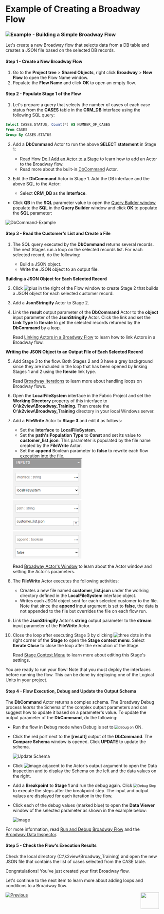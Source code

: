 # Example of Creating a Broadway Flow 
### ![](/academy/images/example.png)Example - Building a Simple Broadway Flow

Let's create a new Broadway flow that selects data from a DB table and creates a JSON file based on the selected DB records.

#### Step 1 - Create a New Broadway Flow

1. Go to the **Project tree** > **Shared Objects**, right click **Broadway** > **New Flow** to open the Flow Name window.
2. Populate the **Flow Name** and click **OK** to open an empty flow.

#### Step 2 - Populate Stage 1 of the Flow

1. Let's prepare a query that selects the number of cases of each case status from the **CASES** table in the **CRM_DB** interface using the following SQL query:

~~~sql
Select CASES.STATUS, Count(*) AS NUMBER_OF_CASES
From CASES
Group By CASES.STATUS
~~~

2. Add a **DbCommand** Actor to run the above **SELECT statement** in Stage 1: 

   - Read How [Do I Add an Actor to a Stage](/articles/19_Broadway/03_broadway_actor.md#how-do-i-add-actor-to-stage) to learn how to add an Actor to the Broadway flow.
   - Read more about the built-in [DbCommand](/articles/19_Broadway/04_built_in_actor_types.md#db) Actor. 

3. Edit the **DbCommand** Actor in Stage 1. Add the DB interface and the above SQL to the Actor:

   - Select **CRM_DB** as the **Interface**.
- Click **QB** in the **SQL** parameter value to open the [Query Builder window](/articles/11_query_builder/02_query_builder_window.md), populate the **SQL** in the **Query Builder** window and click **OK** to populate the **SQL** parameter: 
  

![DbCommand-Example](images/MyFirstFlow_Example_Stage1_DbCommand.png)

#### Step 3 - Read the Customer's List and Create a File
1. The SQL query executed by the **DbCommand** returns several records. The next Stages run a loop on the selected records list. For each selected record, do the following:

   - Build a JSON object.
   - Write the JSON object to an output file.

 **Building a JSON Object for Each Selected Record**

2. Click ![plus](images/plus_icon.png) in the right of the Flow window to create Stage 2 that builds a JSON object for each selected customer record.

3. Add a **JsonStringify** Actor to Stage 2.

4. Link the **result** output parameter of the **DbCommand** Actor to the **object** input parameter of the **JsonStringify** Actor. Click the link and set the **Link Type** to **Iterate** to get the selected records returned by the **DbCommand** by a loop.

   Read [Linking Actors in a Broadway Flow](/articles/19_Broadway/20_broadway_flow_linking_actors.md) to learn how to link Actors in a Broadway flow.

**Writing the JSON Object to an Output File of Each Selected Record**

5. Add Stage 3 to the flow. Both Stages 2 and 3 have a grey background since they are included in the loop that has been opened by linking Stages 1 and 2 using the **Iterate** link type. 

   Read [Broadway Iterations](/articles/19_Broadway/21_iterations.md) to learn more about handling loops on Broadway flows. 

6. Open the **LocalFileSystem** interface in the Fabric Project and set the **Working Directory** property of this interface to **C:\k2view\Broadway_Training**. Then create the **C:\k2view\Broadway_Training** directory in your local Windows server.

7. Add a **FileWrite** Actor to **Stage 3** and edit it as follows:

   - Set the **Interface** to **LocalFileSystem**.
   - Set the **path's Population Type** to **Const** and set its value to **customer_list.json**. This parameter is populated by the file name created by the **FileWrite** Actor.
   - Set the **append** Boolean parameter to **false** to rewrite each flow execution into the file.

    <img src="images/MyFirstFlow_Example_Stage3_FileWrite.png" alt="image" style="zoom:80%;" /> 

   Read [Broadway Actor's Window](/articles/19_Broadway/03_broadway_actor_window.md) to learn about the Actor window and setting the Actor's parameters. 

8. The **FileWrite** Actor executes the following activities:

   - Creates a new file named **customer_list.json** under the working directory defined in the **LocalFileSystem** interface object.
   - Writes each JSON object sent for each selected customer to the file. Note that since the **append** input argument is set to **false**, the data is not appended to the file but overrides the file on each flow run.

9. Link the **JsonStringify** Actor's **string** output parameter to the **stream** input parameter of the **FileWrite** Actor.

10. Close the loop after executing Stage 3 by clicking ![three dots](images/three_dots_icon.png) in the right corner of the **Stage** to open the **Stage context menu**. Select **Iterate Close** to close the loop after the execution of the Stage. 

    Read [Stage Context Menu](/articles/19_Broadway/18_broadway_flow_window.md#stage-context-menu) to learn more about editing this Stage's settings.


You are ready to run your flow! Note that you must deploy the interfaces before running the flow. This can be done by deploying one of the Logical Units in your project.



#### Step 4 - Flow Execution, Debug and Update the Output Schema

The **DbCommand** Actor returns  a complex schema.  The Broadway Debug process *learns* the Schema of the complex output parameters and can suggest how to update it based on a parameter's value. To update the output parameter of the **DbCommand**, do the following:

   - Run the flow in Debug mode when Debug is set to <img src="images/debug_on.png" alt="debug on" style="zoom:80%;" /> ON.
   - Click the red port next to the **[result]** output of the **DbCommand**.  The **Compare Schema** window is opened. Click **UPDATE** to update the schema.

       ![Update Schema](images/MyFirstFlow_DbCommand_Update_Schema.png) 

   - Click ![image](images/red_cross.png) adjacent to the Actor's output argument to open the Data Inspection and to display the Schema on the left and the data values on the right.

   - Add a  **Breakpoint** to **Stage 1** and run the debug again. Click <img src="images/debug_step_icon.png" alt="Debug Step" style="zoom:80%;" /> to execute the steps after the breakpoint step. The input and output values are displayed for each iteration in the flow.

   - Click each of the debug values (marked blue) to open the **Data Viewer** window of the selected parameter as shown in the example below:

     ![image](images/MyFirstFlow_Example_debug.png)

     

For more information, read [Run and Debug Broadway Flow](/articles/19_Broadway/25_broadway_flow_window_run_and_debug_flow.md) and the [Broadway Data Inspector](/articles/19_Broadway/27_broadway_data_inspection.md).
   #### Step 5 - Check the Flow's Execution Results

Check the local directory (C:\k2view\Broadway_Training) and open the new JSON file that contains the list of cases selected from the CASE table.

  

Congratulations! You've just created your first Broadway flow. 

Let's continue to the next item to learn more about adding loops and conditions to a Broadway flow.

[![Previous](/articles/images/Previous.png)](05_create_broadway_flow.md)[<img align="right" width="60" height="54" src="/articles/images/Next.png">](06_broadway_flow_adding_loops_and_conditions.md)
